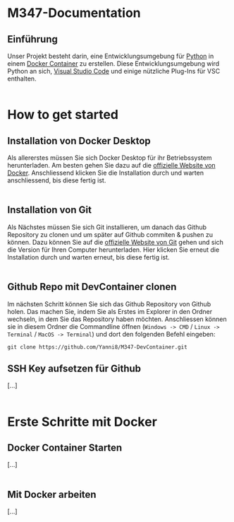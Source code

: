 # M347-Documentation

## Einführung

Unser Projekt besteht darin, eine Entwicklungsumgebung für [Python](https://www.python.org/) in einem [Docker Container](https://www.docker.com/resources/what-container/) zu erstellen. Diese Entwicklungsumgebung wird Python an sich, [Visual Studio Code](https://code.visualstudio.com/) und einige nützliche Plug-Ins für VSC enthalten. <br><br>

# How to get started

## Installation von Docker Desktop
Als allererstes müssen Sie sich Docker Desktop für ihr Betriebssystem herunterladen. Am besten gehen Sie dazu auf die [offizielle Website von Docker](https://www.docker.com/products/docker-desktop/). Anschliessend klicken Sie die Installation durch und warten anschliessend, bis diese fertig ist. <br><br>

## Installation von Git
Als Nächstes müssen Sie sich Git installieren, um danach das Github Repository zu clonen und um später auf Github commiten & pushen zu können. Dazu können Sie auf die [offizielle Website von Git](https://git-scm.com/downloads) gehen und sich die Version für Ihren Computer herunterladen. Hier klicken Sie erneut die Installation durch und warten erneut, bis diese fertig ist. <br><br>

## Github Repo mit DevContainer clonen
Im nächsten Schritt können Sie sich das Github Repository von Github holen. Das machen Sie, indem Sie als Erstes im Explorer in den Ordner wechseln, in dem Sie das Repository haben möchten. Anschliessen können sie in diesem Ordner die Commandline öffnen (`Windows -> CMD` / `Linux -> Terminal` / `MacOS -> Terminal`) und dort den folgenden Befehl eingeben:
```
git clone https://github.com/Yanni8/M347-DevContainer.git
```
<!--- URL anpassen sobald auf BBZBL-IT Repo --->

## SSH Key aufsetzen für Github
<!--- TODO --->
[...] <br><br>

# Erste Schritte mit Docker

## Docker Container Starten
<!--- TODO --->
[...] <br><br>

## Mit Docker arbeiten
<!--- TODO --->
[...] <br><br>
